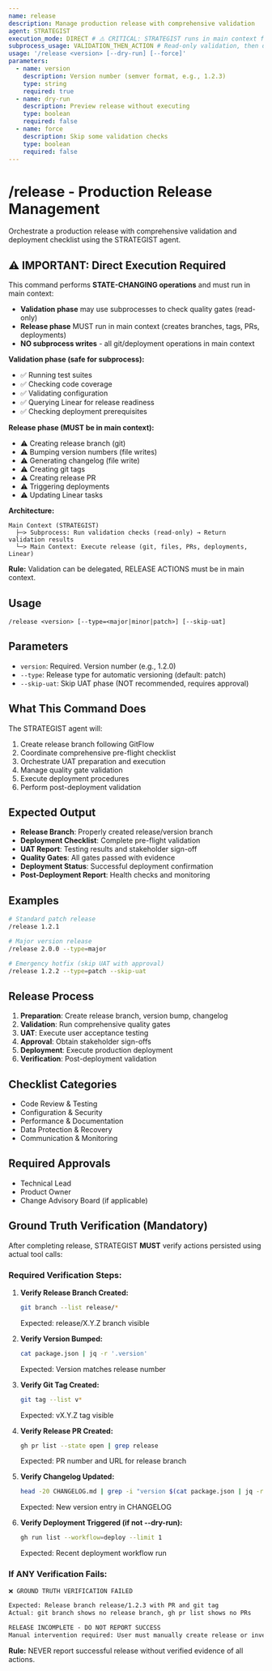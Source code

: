 ```yaml
---
name: release
description: Manage production release with comprehensive validation
agent: STRATEGIST
execution_mode: DIRECT # ⚠️ CRITICAL: STRATEGIST runs in main context for state changes
subprocess_usage: VALIDATION_THEN_ACTION # Read-only validation, then direct action in main context
usage: '/release <version> [--dry-run] [--force]'
parameters:
  - name: version
    description: Version number (semver format, e.g., 1.2.3)
    type: string
    required: true
  - name: dry-run
    description: Preview release without executing
    type: boolean
    required: false
  - name: force
    description: Skip some validation checks
    type: boolean
    required: false
---
```


# /release - Production Release Management

Orchestrate a production release with comprehensive validation and deployment checklist using the STRATEGIST agent.

## ⚠️ IMPORTANT: Direct Execution Required

This command performs **STATE-CHANGING operations** and must run in main context:

- **Validation phase** may use subprocesses to check quality gates (read-only)
- **Release phase** MUST run in main context (creates branches, tags, PRs, deployments)
- **NO subprocess writes** - all git/deployment operations in main context

**Validation phase (safe for subprocess):**

- ✅ Running test suites
- ✅ Checking code coverage
- ✅ Validating configuration
- ✅ Querying Linear for release readiness
- ✅ Checking deployment prerequisites

**Release phase (MUST be in main context):**

- ⚠️ Creating release branch (git)
- ⚠️ Bumping version numbers (file writes)
- ⚠️ Generating changelog (file write)
- ⚠️ Creating git tags
- ⚠️ Creating release PR
- ⚠️ Triggering deployments
- ⚠️ Updating Linear tasks

**Architecture:**

```
Main Context (STRATEGIST)
  ├─> Subprocess: Run validation checks (read-only) → Return validation results
  └─> Main Context: Execute release (git, files, PRs, deployments, Linear)
```

**Rule:** Validation can be delegated, RELEASE ACTIONS must be in main context.

## Usage

```
/release <version> [--type=<major|minor|patch>] [--skip-uat]
```

## Parameters

- `version`: Required. Version number (e.g., 1.2.0)
- `--type`: Release type for automatic versioning (default: patch)
- `--skip-uat`: Skip UAT phase (NOT recommended, requires approval)

## What This Command Does

The STRATEGIST agent will:

1. Create release branch following GitFlow
2. Coordinate comprehensive pre-flight checklist
3. Orchestrate UAT preparation and execution
4. Manage quality gate validation
5. Execute deployment procedures
6. Perform post-deployment validation

## Expected Output

- **Release Branch**: Properly created release/version branch
- **Deployment Checklist**: Complete pre-flight validation
- **UAT Report**: Testing results and stakeholder sign-off
- **Quality Gates**: All gates passed with evidence
- **Deployment Status**: Successful deployment confirmation
- **Post-Deployment Report**: Health checks and monitoring

## Examples

```bash
# Standard patch release
/release 1.2.1

# Major version release
/release 2.0.0 --type=major

# Emergency hotfix (skip UAT with approval)
/release 1.2.2 --type=patch --skip-uat
```

## Release Process

1. **Preparation**: Create release branch, version bump, changelog
2. **Validation**: Run comprehensive quality gates
3. **UAT**: Execute user acceptance testing
4. **Approval**: Obtain stakeholder sign-offs
5. **Deployment**: Execute production deployment
6. **Verification**: Post-deployment validation

## Checklist Categories

- Code Review & Testing
- Configuration & Security
- Performance & Documentation
- Data Protection & Recovery
- Communication & Monitoring

## Required Approvals

- Technical Lead
- Product Owner
- Change Advisory Board (if applicable)

## Ground Truth Verification (Mandatory)

After completing release, STRATEGIST **MUST** verify actions persisted using actual tool calls:

### Required Verification Steps:

1. **Verify Release Branch Created:**

   ```bash
   git branch --list release/*
   ```

   Expected: release/X.Y.Z branch visible

2. **Verify Version Bumped:**

   ```bash
   cat package.json | jq -r '.version'
   ```

   Expected: Version matches release number

3. **Verify Git Tag Created:**

   ```bash
   git tag --list v*
   ```

   Expected: vX.Y.Z tag visible

4. **Verify Release PR Created:**

   ```bash
   gh pr list --state open | grep release
   ```

   Expected: PR number and URL for release branch

5. **Verify Changelog Updated:**

   ```bash
   head -20 CHANGELOG.md | grep -i "version $(cat package.json | jq -r '.version')"
   ```

   Expected: New version entry in CHANGELOG

6. **Verify Deployment Triggered (if not --dry-run):**
   ```bash
   gh run list --workflow=deploy --limit 1
   ```
   Expected: Recent deployment workflow run

### If ANY Verification Fails:

```markdown
❌ GROUND TRUTH VERIFICATION FAILED

Expected: Release branch release/1.2.3 with PR and git tag
Actual: git branch shows no release branch, gh pr list shows no PRs

RELEASE INCOMPLETE - DO NOT REPORT SUCCESS
Manual intervention required: User must manually create release or investigate.
```

**Rule:** NEVER report successful release without verified evidence of all actions.
